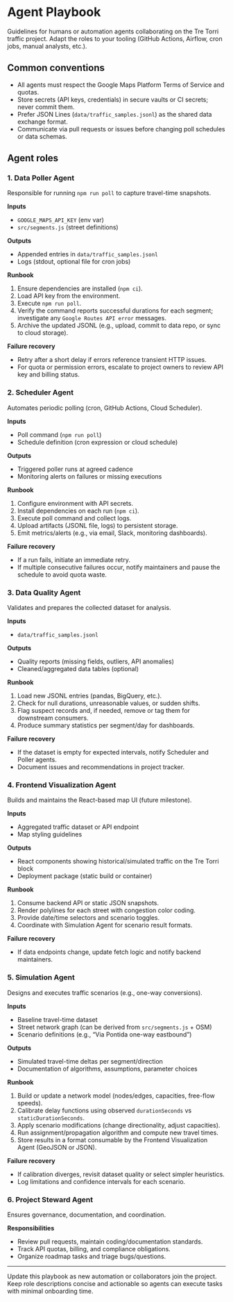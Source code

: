 # Agent Playbook

Guidelines for humans or automation agents collaborating on the Tre Torri traffic project. Adapt the roles to your tooling (GitHub Actions, Airflow, cron jobs, manual analysts, etc.).

## Common conventions
- All agents must respect the Google Maps Platform Terms of Service and quotas.
- Store secrets (API keys, credentials) in secure vaults or CI secrets; never commit them.
- Prefer JSON Lines (`data/traffic_samples.jsonl`) as the shared data exchange format.
- Communicate via pull requests or issues before changing poll schedules or data schemas.

## Agent roles

### 1. Data Poller Agent
Responsible for running `npm run poll` to capture travel-time snapshots.

**Inputs**
- `GOOGLE_MAPS_API_KEY` (env var)
- `src/segments.js` (street definitions)

**Outputs**
- Appended entries in `data/traffic_samples.jsonl`
- Logs (stdout, optional file for cron jobs)

**Runbook**
1. Ensure dependencies are installed (`npm ci`).
2. Load API key from the environment.
3. Execute `npm run poll`.
4. Verify the command reports successful durations for each segment; investigate any `Google Routes API error` messages.
5. Archive the updated JSONL (e.g., upload, commit to data repo, or sync to cloud storage).

**Failure recovery**
- Retry after a short delay if errors reference transient HTTP issues.
- For quota or permission errors, escalate to project owners to review API key and billing status.

### 2. Scheduler Agent
Automates periodic polling (cron, GitHub Actions, Cloud Scheduler).

**Inputs**
- Poll command (`npm run poll`)
- Schedule definition (cron expression or cloud schedule)

**Outputs**
- Triggered poller runs at agreed cadence
- Monitoring alerts on failures or missing executions

**Runbook**
1. Configure environment with API secrets.
2. Install dependencies on each run (`npm ci`).
3. Execute poll command and collect logs.
4. Upload artifacts (JSONL file, logs) to persistent storage.
5. Emit metrics/alerts (e.g., via email, Slack, monitoring dashboards).

**Failure recovery**
- If a run fails, initiate an immediate retry.
- If multiple consecutive failures occur, notify maintainers and pause the schedule to avoid quota waste.

### 3. Data Quality Agent
Validates and prepares the collected dataset for analysis.

**Inputs**
- `data/traffic_samples.jsonl`

**Outputs**
- Quality reports (missing fields, outliers, API anomalies)
- Cleaned/aggregated data tables (optional)

**Runbook**
1. Load new JSONL entries (pandas, BigQuery, etc.).
2. Check for null durations, unreasonable values, or sudden shifts.
3. Flag suspect records and, if needed, remove or tag them for downstream consumers.
4. Produce summary statistics per segment/day for dashboards.

**Failure recovery**
- If the dataset is empty for expected intervals, notify Scheduler and Poller agents.
- Document issues and recommendations in project tracker.

### 4. Frontend Visualization Agent
Builds and maintains the React-based map UI (future milestone).

**Inputs**
- Aggregated traffic dataset or API endpoint
- Map styling guidelines

**Outputs**
- React components showing historical/simulated traffic on the Tre Torri block
- Deployment package (static build or container)

**Runbook**
1. Consume backend API or static JSON snapshots.
2. Render polylines for each street with congestion color coding.
3. Provide date/time selectors and scenario toggles.
4. Coordinate with Simulation Agent for scenario result formats.

**Failure recovery**
- If data endpoints change, update fetch logic and notify backend maintainers.

### 5. Simulation Agent
Designs and executes traffic scenarios (e.g., one-way conversions).

**Inputs**
- Baseline travel-time dataset
- Street network graph (can be derived from `src/segments.js` + OSM)
- Scenario definitions (e.g., “Via Pontida one-way eastbound”)

**Outputs**
- Simulated travel-time deltas per segment/direction
- Documentation of algorithms, assumptions, parameter choices

**Runbook**
1. Build or update a network model (nodes/edges, capacities, free-flow speeds).
2. Calibrate delay functions using observed `durationSeconds` vs `staticDurationSeconds`.
3. Apply scenario modifications (change directionality, adjust capacities).
4. Run assignment/propagation algorithm and compute new travel times.
5. Store results in a format consumable by the Frontend Visualization Agent (GeoJSON or JSON).

**Failure recovery**
- If calibration diverges, revisit dataset quality or select simpler heuristics.
- Log limitations and confidence intervals for each scenario.

### 6. Project Steward Agent
Ensures governance, documentation, and coordination.

**Responsibilities**
- Review pull requests, maintain coding/documentation standards.
- Track API quotas, billing, and compliance obligations.
- Organize roadmap tasks and triage bugs/questions.

---

Update this playbook as new automation or collaborators join the project. Keep role descriptions concise and actionable so agents can execute tasks with minimal onboarding time.
